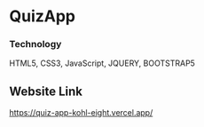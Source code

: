 # QuizApp

### Technology

HTML5,
CSS3,
JavaScript,
JQUERY,
BOOTSTRAP5

## Website Link

<a href="https://quiz-app-kohl-eight.vercel.app/">https://quiz-app-kohl-eight.vercel.app/</a>


